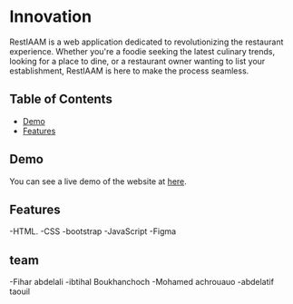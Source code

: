 # Innovation 


RestIAAM is a web application dedicated to revolutionizing the restaurant experience. Whether you're a foodie seeking the latest culinary trends, looking for a place to dine, or a restaurant owner wanting to list your establishment, RestIAAM is here to make the process seamless.
## Table of Contents
- [Demo](#demo)
- [Features](#features)

## Demo
You can see a live demo of the website at [here](https://fiharali.github.io/RestoIAAM/).

## Features
-HTML.
-CSS
-bootstrap
-JavaScript
-Figma

## team
-Fihar abdelali 
-ibtihal Boukhanchoch
-Mohamed achrouauo
-abdelatif taouil


